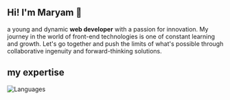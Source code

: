 ## Hi! I'm Maryam 👋
a young and dynamic **web developer** with a passion for innovation. My journey in the world of front-end technologies is one of constant learning and growth. Let's go together and push the limits of what's possible through collaborative ingenuity and forward-thinking solutions.

## my expertise
<img src="https://skillicons.dev/icons/?i=html,css,js,tailwind,git,github" alt="Languages" />
<!--
**sky-coder17/sky-coder17** is a ✨ _special_ ✨ repository because its `README.md` (this file) appears on your GitHub profile.

Here are some ideas to get you started:

- 🔭 I’m currently working on ...
- 🌱 I’m currently learning ...
- 👯 I’m looking to collaborate on ...
- 🤔 I’m looking for help with ...
- 💬 Ask me about ...
- 📫 How to reach me: ...
- 😄 Pronouns: ...
- ⚡ Fun fact: ...
-->
